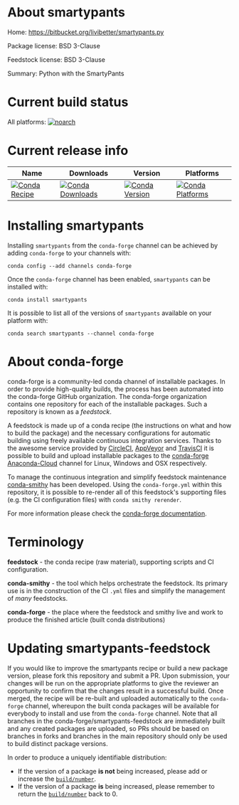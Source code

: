 About smartypants
=================

Home: https://bitbucket.org/livibetter/smartypants.py

Package license: BSD 3-Clause

Feedstock license: BSD 3-Clause

Summary: Python with the SmartyPants



Current build status
====================

All platforms:
[![noarch](https://img.shields.io/circleci/project/github/conda-forge/smartypants-feedstock/master.svg?label=noarch)](https://circleci.com/gh/conda-forge/smartypants-feedstock)

Current release info
====================

| Name | Downloads | Version | Platforms |
| --- | --- | --- | --- |
| [![Conda Recipe](https://img.shields.io/badge/recipe-smartypants-green.svg)](https://anaconda.org/conda-forge/smartypants) | [![Conda Downloads](https://img.shields.io/conda/dn/conda-forge/smartypants.svg)](https://anaconda.org/conda-forge/smartypants) | [![Conda Version](https://img.shields.io/conda/vn/conda-forge/smartypants.svg)](https://anaconda.org/conda-forge/smartypants) | [![Conda Platforms](https://img.shields.io/conda/pn/conda-forge/smartypants.svg)](https://anaconda.org/conda-forge/smartypants) |

Installing smartypants
======================

Installing `smartypants` from the `conda-forge` channel can be achieved by adding `conda-forge` to your channels with:

```
conda config --add channels conda-forge
```

Once the `conda-forge` channel has been enabled, `smartypants` can be installed with:

```
conda install smartypants
```

It is possible to list all of the versions of `smartypants` available on your platform with:

```
conda search smartypants --channel conda-forge
```


About conda-forge
=================

conda-forge is a community-led conda channel of installable packages.
In order to provide high-quality builds, the process has been automated into the
conda-forge GitHub organization. The conda-forge organization contains one repository
for each of the installable packages. Such a repository is known as a *feedstock*.

A feedstock is made up of a conda recipe (the instructions on what and how to build
the package) and the necessary configurations for automatic building using freely
available continuous integration services. Thanks to the awesome service provided by
[CircleCI](https://circleci.com/), [AppVeyor](http://www.appveyor.com/)
and [TravisCI](https://travis-ci.org/) it is possible to build and upload installable
packages to the [conda-forge](https://anaconda.org/conda-forge)
[Anaconda-Cloud](http://docs.anaconda.org/) channel for Linux, Windows and OSX respectively.

To manage the continuous integration and simplify feedstock maintenance
[conda-smithy](http://github.com/conda-forge/conda-smithy) has been developed.
Using the ``conda-forge.yml`` within this repository, it is possible to re-render all of
this feedstock's supporting files (e.g. the CI configuration files) with ``conda smithy rerender``.

For more information please check the [conda-forge documentation](https://conda-forge.org/docs/).

Terminology
===========

**feedstock** - the conda recipe (raw material), supporting scripts and CI configuration.

**conda-smithy** - the tool which helps orchestrate the feedstock.
                   Its primary use is in the construction of the CI ``.yml`` files
                   and simplify the management of *many* feedstocks.

**conda-forge** - the place where the feedstock and smithy live and work to
                  produce the finished article (built conda distributions)


Updating smartypants-feedstock
==============================

If you would like to improve the smartypants recipe or build a new
package version, please fork this repository and submit a PR. Upon submission,
your changes will be run on the appropriate platforms to give the reviewer an
opportunity to confirm that the changes result in a successful build. Once
merged, the recipe will be re-built and uploaded automatically to the
`conda-forge` channel, whereupon the built conda packages will be available for
everybody to install and use from the `conda-forge` channel.
Note that all branches in the conda-forge/smartypants-feedstock are
immediately built and any created packages are uploaded, so PRs should be based
on branches in forks and branches in the main repository should only be used to
build distinct package versions.

In order to produce a uniquely identifiable distribution:
 * If the version of a package **is not** being increased, please add or increase
   the [``build/number``](http://conda.pydata.org/docs/building/meta-yaml.html#build-number-and-string).
 * If the version of a package **is** being increased, please remember to return
   the [``build/number``](http://conda.pydata.org/docs/building/meta-yaml.html#build-number-and-string)
   back to 0.
